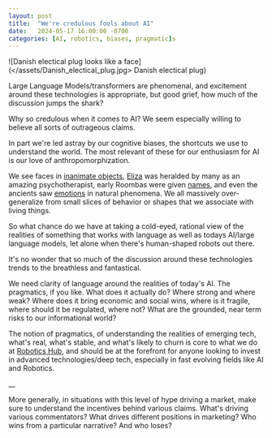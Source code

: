 ```yaml
---
layout: post
title:  "We're credulous fools about AI"
date:   2024-05-17 16:00:00 -0700
categories: [AI, robotics, biases, pragmatic]s
---
```


![Danish electical plug looks like a face](</assets/Danish_electical_plug.jpg> Danish electical plug)


Large Language Models/transformers are phenomenal, and excitement around these technologies is appropriate, but good grief, how much of the discussion jumps the shark? 

Why so credulous when it comes to AI? We seem especially willing to believe all sorts of outrageous claims. 

In part we're led astray by our cognitive biases, the shortcuts we use to understand the world. The most relevant of these for our enthusiasm for AI is our love of anthropomorphization.

We see faces in [inanimate objects](https://lnkd.in/gjEe_USG),  [Eliza](https://lnkd.in/gpBy_EPA) was heralded by many as an amazing psychotherapist, early Roombas were given [names](https://lnkd.in/g3Nv5BMU), and even the ancients saw [emotions](https://lnkd.in/g8mxSdNu) in natural phenomena. We all massively over-generalize from small slices of behavior or shapes that we associate with living things.

So what chance do we have at taking a cold-eyed, rational view of the realities of something that works with language as well as todays AI/large language models, let alone when there's human-shaped robots out there.

It's no wonder that so much of the discussion around these technologies trends to the breathless and fantastical.

We need clarity of language around the realities of today's AI. The pragmatics, if you like. What does it actually do? Where strong and where weak? Where does it bring economic and social wins, where is it fragile, where should it be regulated, where not? What are the grounded, near term risks to our informational world?

The notion of pragmatics, of understanding the realities of emerging tech, what's real, what's stable, and what's likely to churn is core to what we do at [Robotics Hub](https://theroboticshub.com), and should be at the forefront for anyone looking to invest in advanced technologies/deep tech, especially in fast evolving fields like AI and Robotics.

__

More generally, in situations with this level of hype driving a market, make sure to understand the incentives behind various claims. What's driving various commentators? What drives different positions in marketing? Who wins from a particular narrative? And who loses?

